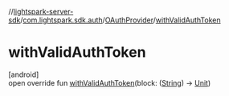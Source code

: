 //[lightspark-server-sdk](../../../index.md)/[com.lightspark.sdk.auth](../index.md)/[OAuthProvider](index.md)/[withValidAuthToken](with-valid-auth-token.md)

# withValidAuthToken

[android]\
open override fun [withValidAuthToken](with-valid-auth-token.md)(block: ([String](https://kotlinlang.org/api/latest/jvm/stdlib/kotlin/-string/index.html)) -&gt; [Unit](https://kotlinlang.org/api/latest/jvm/stdlib/kotlin/-unit/index.html))
